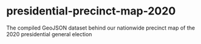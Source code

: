 # presidential-precinct-map-2020
The compiled GeoJSON dataset behind our nationwide precinct map of the 2020 presidential general election
